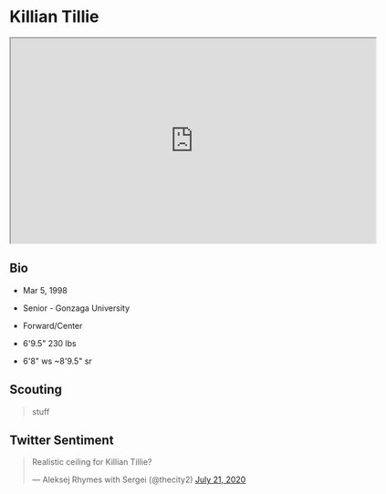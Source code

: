 Killian Tillie
===

<iframe width="640" height="360" src="https://www.youtube.com/embed/7JsvSA88jos" frameborder="10" allow="accelerometer; autoplay; encrypted-media; gyroscope; picture-in-picture" allowfullscreen></iframe>

## Bio

- Mar 5, 1998

- Senior - Gonzaga University

- Forward/Center

- 6'9.5" 230 lbs

- 6'8" ws ~8'9.5" sr

## Scouting
>stuff

## Twitter Sentiment

<blockquote class="twitter-tweet"><p lang="en" dir="ltr">Realistic ceiling for Killian Tillie?</p>&mdash; Aleksej Rhymes with Sergei (@thecity2) <a href="https://twitter.com/thecity2/status/1285583157035560961?ref_src=twsrc%5Etfw">July 21, 2020</a></blockquote> <script async src="https://platform.twitter.com/widgets.js" charset="utf-8"></script>